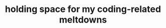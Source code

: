 ---
title: holding space for my coding-related meltdowns
categories:
- General
- Coding
feature_image: "https://picsum.photos/2560/600?image=872"
---